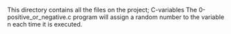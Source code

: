 This directory contains all the files on the project; C-variables
The 0-positive_or_negative.c program will assign a random number to the variable n each time it is executed.
